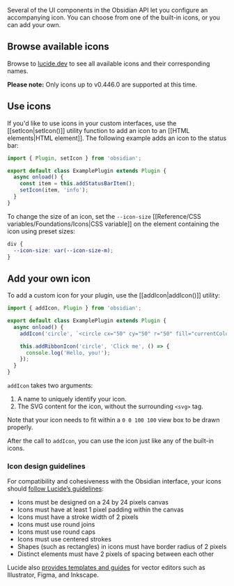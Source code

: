 Several of the UI components in the Obsidian API let you configure an accompanying icon. You can choose from one of the built-in icons, or you can add your own.

## Browse available icons

Browse to [lucide.dev](https://lucide.dev/) to see all available icons and their corresponding names.

**Please note:** Only icons up to v0.446.0 are supported at this time.

## Use icons

If you'd like to use icons in your custom interfaces, use the [[setIcon|setIcon()]] utility function to add an icon to an [[HTML elements|HTML element]]. The following example adds an icon to the status bar:

```ts
import { Plugin, setIcon } from 'obsidian';

export default class ExamplePlugin extends Plugin {
  async onload() {
    const item = this.addStatusBarItem();
    setIcon(item, 'info');
  }
}
```

To change the size of an icon, set the `--icon-size` [[Reference/CSS variables/Foundations/Icons|CSS variable]] on the element containing the icon using preset sizes:

```css
div {
  --icon-size: var(--icon-size-m);
}
```

## Add your own icon

To add a custom icon for your plugin, use the [[addIcon|addIcon()]] utility:

```ts
import { addIcon, Plugin } from 'obsidian';

export default class ExamplePlugin extends Plugin {
  async onload() {
    addIcon('circle', `<circle cx="50" cy="50" r="50" fill="currentColor" />`);

    this.addRibbonIcon('circle', 'Click me', () => {
      console.log('Hello, you!');
    });
  }
}
```

`addIcon` takes two arguments:

1. A name to uniquely identify your icon.
2. The SVG content for the icon, without the surrounding `<svg>` tag.

Note that your icon needs to fit within a `0 0 100 100` view box to be drawn properly.

After the call to `addIcon`, you can use the icon just like any of the built-in icons.

### Icon design guidelines

For compatibility and cohesiveness with the Obsidian interface, your icons should [follow Lucide’s guidelines](https://lucide.dev/guide/design/icon-design-guide):

- Icons must be designed on a 24 by 24 pixels canvas
- Icons must have at least 1 pixel padding within the canvas
- Icons must have a stroke width of 2 pixels
- Icons must use round joins
- Icons must use round caps
- Icons must use centered strokes
- Shapes (such as rectangles) in icons must have border radius of 2 pixels
- Distinct elements must have 2 pixels of spacing between each other

Lucide also [provides templates and guides](https://github.com/lucide-icons/lucide/blob/main/CONTRIBUTING.md) for vector editors such as Illustrator, Figma, and Inkscape.
